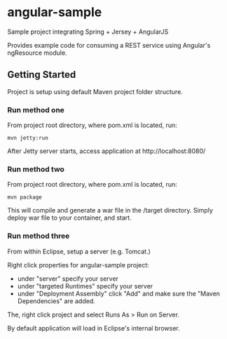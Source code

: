 angular-sample
=============

Sample project integrating Spring + Jersey + AngularJS

Provides example code for consuming a REST service using Angular's ngResource module.

## Getting Started

Project is setup using default Maven project folder structure.

### Run method one

From project root directory, where pom.xml is located, run:

`mvn jetty:run`

After Jetty server starts, access application at http://localhost:8080/

### Run method two

From project root directory, where pom.xml is located, run:

`mvn package`

This will compile and generate a war file in the /target directory. Simply deploy
war file to your container, and start.

### Run method three

From within Eclipse, setup a server (e.g. Tomcat.)

Right click properties for angular-sample project:
 * under "server" specify your server
 * under "targeted Runtimes" specify your server
 * under "Deployment Assembly" click "Add" and make sure the "Maven Dependencies" are added.
 
The, right click project and select Runs As > Run on Server.

By default application will load in Eclipse's internal browser. 



